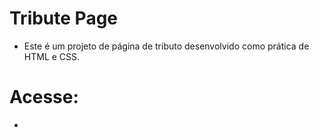 ﻿# Tribute Page
- Este é um projeto de página de tributo desenvolvido como prática de HTML e CSS.
# Acesse:
- 
